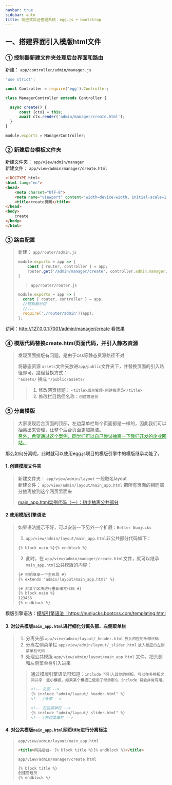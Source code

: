 ```yaml
---
navbar: true
sidebar: auto
title: 响应式后台管理系统：egg.js + bootstrap
---
```


## 一、搭建界面引入模版html文件
### ① 控制器新建文件夹处理后台界面和路由
新建： `app/controller/admin/manager.js`
```js
'use strict';

const Controller = require('egg').Controller;

class ManagerController extends Controller {

  async create() {
      const {ctx} = this;
      await ctx.render('admin/manager/create.html');
  }
}

module.exports = ManagerController;
```

### ② 新建后台模板文件夹
新建文件夹： `app/view/admin/manager` <br/>
新建文件： `app/view/admin/manager/create.html`
```html
<!DOCTYPE html>
<html lang="en">
<head>
    <meta charset="UTF-8">
    <meta name="viewport" content="width=device-width, initial-scale=1.0">
    <title>create页面</title>
</head>
<body>
    create
</body>
</html>
```

### ③ 路由配置
> 新建： `app/router/admin.js`
> ```js
> module.exports = app => {
>     const { router, controller } = app;
>     router.get('/admin/manager/create', controller.admin.manager.create);
> }
> ```
>> `app/router/router.js`
> ```js
> module.exports = app => {
>   const { router, controller } = app;
>   //控制器分组
>   //...
>   require('./router/admin')(app);
> };
> ```

访问：<http://127.0.0.1:7001/admin/manager/create> 看效果


### ④ 模版代码替换create.html页面代码，并引入静态资源
> 发现页面排版有问题，是由于css等静态资源路径不对
>
> 将静态资源 `assets`文件夹放进`app/public`文件夹下，并替换页面的引入路径即可，路径替换方式：<br/>
`"assets/` 换成 `"/public/assets/` <br/>
>> 1. 修改网页标题： `<title>后台管理-创建管理员</title>`
>> 2. 修改栏目路径名称：`创建管理员`

### ⑤ 分离模版
> 大家发现后台页面的顶部，左边菜单栏每个页面都是一样的，因此我们可以抽离出来管理，让整个后台页面更加简洁。<br/><span style="text-decoration:underline;color:green;">另外，希望通过这个案例，同学们可以自己尝试抽离一下我们开发的企业网站。</span>

那么如何分离呢，此时就可以使用egg.js项目的模版引擎中的模版继承功能了。
#### 1. 创建模版文件夹
> 新建文件夹： `app/view/admin/layout` 一般取名layout <br/>
> 新建文件： `app/view/admin/layout/main_app.html` 把所有页面的相同部分抽离放到这个网页里面来 <br/>
> 
> <a href="/secondless/w-c/响应式后台界面示例代码" target="_blank">main_app.html实例代码（一）：初步抽离公共部分</a>
> 
#### 2.使用模版引擎语法
> 如果语法提示不好，可以安装一下另外一个扩展：`Better Nunjucks` <br/>
> 
> 1. `app/view/admin/layout/main_app.html`非公共部分代码如下：
> ```js
> {% block main %}{% endblock %}
> ```
> 
> 2. 此时，在 `app/view/admin/manager/create.html`文件，就可以继承`main_app.html`公共模版的内容：
> ```html
> {# 申明继承一下主布局 #}
> {% extends "admin/layout/main_app.html" %}
> 
> {# 对某个区块进行重新编写代码 #}
> {% block main %}
> 123456
> {% endblock %}
> ```
模版引擎语法：<a href="https://nunjucks.bootcss.com/templating.html" target="_blank">模版引擎语法：https://nunjucks.bootcss.com/templating.html</a>
#### 3. 对公共模版`main_app.html`进行细化分离头部、左侧菜单栏
> 1. 分离头部 `app/view/admin/layout/_header.html`    `放入相应的头部代码`
> 2. 分离左侧菜单栏 `app/view/admin/layout/_slider.html`   `放入相应的左侧菜单栏代码`
> 3. 处理公共模版 `app/view/admin/layout/main_app.html` 文件，把头部和左侧菜单栏引入进来
>> 通过模版引擎语法可知道：`include 可引入其他的模板，可以在多模板之间共享一些小模板，如果某个模板已使用了继承那么 include 将会非常有用。`
>> ```html
>> <!-- 头部 -->
>> {% include "admin/layout/_header.html" %}
>> <!-- /头部 -->
>> 
>> <!-- 左边菜单栏 -->
>> {% include "admin/layout/_slider.html" %}
>> <!-- /左边菜单栏 -->
>> ```

#### 4. 对公共模版`main_app.html`网页title进行分离标注
> `app/view/admin/layout/main_app.html` 
> ```html
> <title>网站后台- {% block title %}{% endblock %}</title>
> ```
> `app/view/admin/manager/create.html`
> ```html
> {% block title %}
> 创建管理员
> {% endblock %}
> ```
